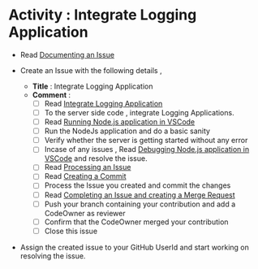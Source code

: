 # Activity : Integrate Logging Application

* Read [Documenting an Issue](https://github.com/openBackhaul/ApplicationPattern/blob/develop/doc/PreparingSpecifying/DocumentingAnIssue/DocumentingAnIssue.md)
  
* Create an Issue with the following details , 
  * **Title** : Integrate Logging Application
  * **Comment** :
    - [ ] Read [Integrate Logging Application](https://github.com/openBackhaul/ApplicationPattern/blob/develop/doc/ImplementingApplications/Steps2IntegrateLoggingApplication/Steps2IntegrateLoggingApplication.md)
    - [ ] To the server side code , integrate Logging Applications.
    - [ ] Read [Running Node.js application in VSCode](https://github.com/openBackhaul/ApplicationPattern/blob/develop/doc/PreparingSpecifying/Steps2RunNodeJs/Steps2RunNodeJs.md)
    - [ ] Run the NodeJs application and do a basic sanity  
    - [ ] Verify whether the server is getting started without any error
    - [ ] Incase of any issues , Read [Debugging Node.js application in VSCode](https://github.com/openBackhaul/ApplicationPattern/blob/develop/doc/PreparingSpecifying/Steps2DebugNodeJs/Steps2DebugNodeJs.md) and resolve the issue.
    - [ ] Read [Processing an Issue](https://github.com/openBackhaul/ApplicationPattern/blob/develop/doc/PreparingSpecifying/ProcessingAnIssue/ProcessingAnIssue.md)
    - [ ] Read [Creating a Commit](https://github.com/openBackhaul/ApplicationPattern/blob/develop/doc/PreparingSpecifying/CreatingCommit/CreatingCommit.md)
    - [ ] Process the Issue you created and commit the changes
    - [ ] Read [Completing an Issue and creating a Merge Request](https://github.com/openBackhaul/ApplicationPattern/blob/develop/doc/PreparingSpecifying/CreatingMergeRequest/CreatingMergeRequest.md)
    - [ ] Push your branch containing your contribution and add a CodeOwner as reviewer
    - [ ] Confirm that the CodeOwner merged your contribution 
    - [ ] Close this issue

* Assign the created issue to your GitHub UserId and start working on resolving the issue.
